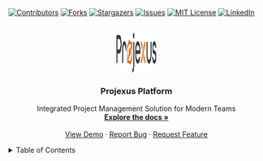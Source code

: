 <a id="readme-top"></a>

<!-- PROJECT SHIELDS -->
[![Contributors][contributors-shield]][contributors-url]
[![Forks][forks-shield]][forks-url]
[![Stargazers][stars-shield]][stars-url]
[![Issues][issues-shield]][issues-url]
[![MIT License][license-shield]][license-url]
[![LinkedIn][linkedin-shield]][linkedin-url]

<!-- PROJECT LOGO -->
<br />
<div align="center">
  <a href="https://github.com/hsinemt/Integrated-project-management-application">
    <img src="images/logo.png" alt="Logo" width="80" height="80">
  </a>

<h3 align="center">Projexus Platform</h3>

  <p align="center">
    Integrated Project Management Solution for Modern Teams
    <br />
    <a href="https://github.com/hsinemt/Integrated-project-management-application"><strong>Explore the docs »</strong></a>
    <br />
    <br />
    <a href="https://demo.projexusplatform.com">View Demo</a>
    ·
    <a href="https://github.com/hsinemt/Integrated-project-management-application/issues/new?labels=bug">Report Bug</a>
    ·
    <a href="https://github.com/hsinemt/Integrated-project-management-application/issues/new?labels=enhancement">Request Feature</a>
  </p>
</div>

<!-- TABLE OF CONTENTS -->
<details>
  <summary>Table of Contents</summary>

- [Overview](#overview)
- [Key Features](#key-features)
- [Screenshots](#screenshots)
- [Quick Start](#quick-start)
- [Technology Stack](#technology-stack)
- [Architecture](#architecture)
- [Detailed Features](#detailed-features)
- [Project Structure](#project-structure)
- [Installation Guide](#installation-guide)
    - [Prerequisites](#prerequisites)
    - [Local Development](#local-development)
    - [Docker Deployment](#docker-deployment)
- [API Documentation](#api-documentation)
- [CI/CD Pipeline](#cicd-pipeline)
- [Contributing](#contributing)
- [Troubleshooting & FAQs](#troubleshooting--faqs)
- [Roadmap](#roadmap)
- [Team & Contributors](#team--contributors)
- [License](#license)
- [Contact & Support](#contact--support)

## 🚀 Overview

Projexus Platform is a comprehensive project management application designed to streamline team collaboration, task management, and project tracking. The platform integrates various features including task boards, chat functionality, file management, calendars, and AI-powered tools to enhance productivity and project coordination.

**[▶️ Live Demo](https://demo.projexusplatform.com)** (placeholder link)

## ✨ Key Features

* **Unified Project Dashboard** - Get a bird's eye view of all your projects in one place
* **Smart Task Management** - AI-powered task organization and priority suggestions
* **Real-time Collaboration** - Chat, video calls, and collaborative document editing
* **Advanced Analytics** - Customizable reports and performance metrics
* **Seamless Integration** - Connect with tools you already use
* **Enterprise-grade Security** - Role-based access control and data protection

<p align="right">(<a href="#readme-top">back to top</a>)</p>



<!-- SCREENSHOTS -->
## Screenshots

[![Dashboard View][screenshot-dashboard]](https://example.com)


<p align="right">(<a href="#readme-top">back to top</a>)</p>



<!-- QUICK START -->
## Quick Start

Get Projexus up and running in minutes:

```bash
# Clone the repository
git clone https://github.com/hsinemt/Integrated-project-management-application
cd Integrated-project-management-application

# Start with Docker Compose
docker-compose up -d

# Access the application
# Frontend: http://localhost
# Backend API: http://localhost:9777
```

<p align="right">(<a href="#readme-top">back to top</a>)</p>



<!-- TECHNOLOGY STACK -->
## Technology Stack

### Frontend

* [![React][React.js]][React-url]
* [![TypeScript][TypeScript.js]][TypeScript-url]
* [![Redux][Redux.js]][Redux-url]
* [![Bootstrap][Bootstrap.com]][Bootstrap-url]
* [![Material UI][Material-UI.js]][Material-UI-url]
* [![Ant Design][Ant-Design.js]][Ant-Design-url]
* [![Socket.io][Socket.io]][Socket-io-url]

### Backend

* [![Node.js][Node.js]][Node-url]
* [![Express][Express.js]][Express-url]
* [![MongoDB][MongoDB]][MongoDB-url]
* [![JWT][JWT]][JWT-url]
* [![Socket.io][Socket.io]][Socket-io-url]
* [![OpenAI][OpenAI]][OpenAI-url]

<p align="right">(<a href="#readme-top">back to top</a>)</p>

<!-- ARCHITECTURE -->
## Architecture

The Projexus Platform follows a microservices architecture with separate frontend and backend services communicating via RESTful APIs and WebSockets for real-time updates.

```mermaid
graph TD
    Client[Client Browser] --> Frontend[Frontend React App]
    Frontend --> |API Requests| Backend[Backend Server]
    Frontend <--> |WebSockets| RealTime[Real-time Service]
    Backend --> MongoDB[(MongoDB Database)]
    Backend --> FileStorage[(Cloud File Storage)]
    Backend --> AI[AI/ML Services]
    RealTime --> Backend
```

<p align="right">(<a href="#readme-top">back to top</a>)</p>



<!-- DETAILED FEATURES -->
## Detailed Features

<details>
  <summary><b>Project Management</b></summary>
  <ul>
    <li>Project creation, tracking, and detailed views</li>
    <li>Task boards with drag-and-drop functionality</li>
    <li>Task assignment and progress tracking</li>
    <li>Project timelines and milestones</li>
    <li>Resource allocation and capacity planning</li>
    <li>Multiple project view options (Kanban, list, calendar)</li>
  </ul>
</details>

<details>
  <summary><b>Team Collaboration</b></summary>
  <ul>
    <li>Real-time chat and messaging</li>
    <li>Video and voice calls</li>
    <li>File sharing and document management</li>
    <li>Social feed for team updates</li>
    <li>@mentions and notifications</li>
    <li>Collaborative document editing</li>
  </ul>
</details>

<details>
  <summary><b>Task Management</b></summary>
  <ul>
    <li>Kanban boards for visual task management</li>
    <li>Todo lists and task prioritization</li>
    <li>Task dependencies and relationships</li>
    <li>Deadline tracking and notifications</li>
    <li>Recurring tasks automation</li>
    <li>Subtasks and checklists</li>
  </ul>
</details>

<details>
  <summary><b>User Management</b></summary>
  <ul>
    <li>Role-based access control</li>
    <li>User profiles and authentication</li>
    <li>Multi-factor authentication</li>
    <li>OAuth integration (Google, GitHub)</li>
    <li>Team organization and department structures</li>
    <li>User activity tracking</li>
  </ul>
</details>

<details>
  <summary><b>Calendar & Scheduling</b></summary>
  <ul>
    <li>Interactive calendar views</li>
    <li>Event scheduling and management</li>
    <li>Deadline visualization</li>
    <li>Time tracking</li>
    <li>Resource scheduling</li>
    <li>Integration with external calendars</li>
  </ul>
</details>

<details>
  <summary><b>AI-Powered Features</b></summary>
  <ul>
    <li>Natural language processing for task analysis</li>
    <li>AI-assisted project planning</li>
    <li>Generative AI tools for content creation</li>
    <li>Face recognition for authentication</li>
    <li>Smart resource allocation suggestions</li>
    <li>Predictive analytics for project timelines</li>
  </ul>
</details>

<details>
  <summary><b>Reporting & Analytics</b></summary>
  <ul>
    <li>Project progress dashboards</li>
    <li>Performance metrics and charts</li>
    <li>Custom reports generation</li>
    <li>Data visualization tools</li>
    <li>Export options (PDF, Excel, CSV)</li>
    <li>Automated reporting schedules</li>
  </ul>
</details>

<p align="right">(<a href="#readme-top">back to top</a>)</p>

<!-- PROJECT STRUCTURE -->
## Project Structure

```
/
├── Front-End/           # React frontend application
│   ├── src/             # Source code
│   │   ├── api/         # API integration
│   │   ├── core/        # Core components
│   │   ├── feature-module/ # Feature-specific modules
│   ├── public/          # Static assets
│   └── build/           # Production build
│
├── Back-End/            # Node.js backend application
│   ├── Config/          # Configuration files
│   ├── Controllers/     # Business logic handlers
│   ├── Middlewares/     # Custom middleware functions
│   ├── Models/          # Database schemas and models
│   ├── Routes/          # API route definitions
│   ├── services/        # Service layer
│   ├── uploads/         # File upload storage
│   └── server.js        # Main server entry point
│
├── docker-compose.yml   # Docker compose configuration
├── .github/workflows/   # CI/CD pipeline configurations
└── README.md            # This documentation file
```

<p align="right">(<a href="#readme-top">back to top</a>)</p>



<!-- INSTALLATION GUIDE -->
## Installation Guide

### Prerequisites

* Node.js 18.x or higher
* MongoDB 6.x or higher
* Docker and Docker Compose (for containerized deployment)
* Git

### Local Development

#### Backend Setup

```bash
# Navigate to backend directory
cd Back-End

# Install dependencies
npm install

# Create environment configuration
cp .env.example .env
# Edit .env with your configuration

# Start backend server
npm start
# Server available at http://localhost:9777
```

#### Frontend Setup

```bash
# Navigate to frontend directory
cd Front-End

# Install dependencies
npm install

# Start development server
npm start
# Frontend available at http://localhost:3000
```

### Docker Deployment

```bash
# Clone the repository
git clone https://github.com/hsinemt/Integrated-project-management-application
cd Integrated-project-management-application

# Create environment configuration
cp .env.example .env
# Edit .env with your configuration

# Start with Docker Compose
docker-compose up -d

# Access the application
# Frontend: http://localhost
# Backend API: http://localhost:9777
```

#### Using Pre-built Docker Images

```bash
docker pull ghcr.io/[repository-owner]/projexus-frontend:latest
docker pull ghcr.io/[repository-owner]/projexus-backend:latest
```

<p align="right">(<a href="#readme-top">back to top</a>)</p>

## 📚 API Documentation

The Projexus Platform provides a comprehensive RESTful API. Detailed documentation is available at:

- **Development Environment**: http://localhost:9777/api-docs
- **Production Environment**: https://api.projexusplatform.com/api-docs

Key API endpoints include:

- `/api/auth` - Authentication and user management
- `/api/projects` - Project CRUD operations
- `/api/tasks` - Task management
- `/api/teams` - Team organization
- `/api/files` - File storage and retrieval

## 🔄 CI/CD Pipeline

Projexus uses GitHub Actions for continuous integration and deployment. The pipeline runs tests, linting, security checks, and deploys Docker containers automatically.

### Main Pipeline Workflow

```mermaid
graph LR
    A[Code Push] --> B[Install Dependencies]
    B --> C[Run Tests & Linting]
    C --> D[Security Audit]
    D --> E[Build Docker Images]
    E --> F[Deploy to Registry]
```

The CI pipeline runs on pushes and pull requests to the main, development, and Code-Overview branches, while the CD part (deployment) only runs on pushes to the main branch.

## 🤝 Contributing

We welcome contributions to Projexus! Please follow these steps to contribute:

1. **Fork the Repository**
2. **Create a Branch**
   ```bash
   git checkout -b feature/your-feature-name
   ```
3. **Make Changes and Commit**
   ```bash
   git add .
   git commit -m "Add feature: your feature description"
   ```
4. **Push to Your Fork**
   ```bash
   git push origin feature/your-feature-name
   ```
5. **Create a Pull Request**
    - Ensure your code follows the project's coding standards
    - Include tests for new features
    - Update documentation as needed

Please review our [Contributing Guidelines](CONTRIBUTING.md) for more details.

<!-- TROUBLESHOOTING & FAQS -->
## Troubleshooting & FAQs

<details>
  <summary><b>Common Issues</b></summary>

### I'm getting a connection error with MongoDB
Ensure MongoDB is running and check your connection string in the `.env` file.

### The Docker containers won't start
Check if ports 80 and 9777 are already in use on your system.

### I can't log in with OAuth
Verify your OAuth credentials in the environment configuration.

### File uploads are failing
Check your Cloudinary configuration and ensure the uploads directory is writable.
</details>

<p align="right">(<a href="#readme-top">back to top</a>)</p>



<!-- ROADMAP -->
## Roadmap

- [x] Base project setup and infrastructure
- [x] User authentication and authorization
- [x] Project management core features
- [ ] Mobile application release
- [ ] Enhanced AI project assistant
- [ ] Advanced resource management
- [ ] Enterprise SSO integration
- [ ] Automated workflow builder
- [ ] Advanced reporting features

See the [open issues](https://github.com/hsinemt/Integrated-project-management-application/issues) for a full list of proposed features (and known issues).

<p align="right">(<a href="#readme-top">back to top</a>)</p>



<!-- TEAM & CONTRIBUTORS -->
## Team & Contributors

<a href="https://github.com/hsinemt/Integrated-project-management-application/graphs/contributors">
  <img src="https://contrib.rocks/image?repo=hsinemt/Integrated-project-management-application" alt="Contributors" />
</a>

Special thanks to all our contributors and team members who have helped make Projexus possible!

<p align="right">(<a href="#readme-top">back to top</a>)</p>



<!-- LICENSE -->
## License

Distributed under the MIT License. See `LICENSE.txt` for more information.

<p align="right">(<a href="#readme-top">back to top</a>)</p>



<!-- CONTACT & SUPPORT -->
## Contact & Support

Project Link: [https://github.com/hsinemt/Integrated-project-management-application](https://github.com/hsinemt/Integrated-project-management-application)

* **Issues & Bug Reports**: [GitHub Issues](https://github.com/hsinemt/Integrated-project-management-application/issues)
* **Feature Requests**: [GitHub Discussions](https://github.com/hsinemt/Integrated-project-management-application/discussions)
* **Email Support**: support@projexusplatform.com

<p align="right">(<a href="#readme-top">back to top</a>)</p>



<!-- MARKDOWN LINKS & IMAGES -->
<!-- https://www.markdownguide.org/basic-syntax/#reference-style-links -->
[contributors-shield]: https://img.shields.io/github/contributors/hsinemt/Integrated-project-management-application.svg?style=for-the-badge
[contributors-url]: https://github.com/hsinemt/Integrated-project-management-application/graphs/contributors
[forks-shield]: https://img.shields.io/github/forks/hsinemt/Integrated-project-management-application.svg?style=for-the-badge
[forks-url]: https://github.com/hsinemt/Integrated-project-management-application/network/members
[stars-shield]: https://img.shields.io/github/stars/hsinemt/Integrated-project-management-application.svg?style=for-the-badge
[stars-url]: https://github.com/hsinemt/Integrated-project-management-application/stargazers
[issues-shield]: https://img.shields.io/github/issues/hsinemt/Integrated-project-management-application.svg?style=for-the-badge
[issues-url]: https://github.com/hsinemt/Integrated-project-management-application/issues
[license-shield]: https://img.shields.io/github/license/hsinemt/Integrated-project-management-application.svg?style=for-the-badge
[license-url]: https://github.com/hsinemt/Integrated-project-management-application/blob/master/LICENSE.txt
[linkedin-shield]: https://img.shields.io/badge/-LinkedIn-black.svg?style=for-the-badge&logo=linkedin&colorB=555
[linkedin-url]: https://linkedin.com/in/yourprofile
[screenshot-dashboard]: images/screenshot-dashboard.png
[screenshot-taskboard]: images/screenshot-taskboard.png
[screenshot-calendar]: images/screenshot-calendar.png
[screenshot-chat]: images/screenshot-chat.png
[React.js]: https://img.shields.io/badge/React-20232A?style=for-the-badge&logo=react&logoColor=61DAFB
[React-url]: https://reactjs.org/
[TypeScript.js]: https://img.shields.io/badge/TypeScript-007ACC?style=for-the-badge&logo=typescript&logoColor=white
[TypeScript-url]: https://www.typescriptlang.org/
[Redux.js]: https://img.shields.io/badge/Redux-593D88?style=for-the-badge&logo=redux&logoColor=white
[Redux-url]: https://redux.js.org/
[Bootstrap.com]: https://img.shields.io/badge/Bootstrap-563D7C?style=for-the-badge&logo=bootstrap&logoColor=white
[Bootstrap-url]: https://getbootstrap.com
[Material-UI.js]: https://img.shields.io/badge/Material--UI-0081CB?style=for-the-badge&logo=material-ui&logoColor=white
[Material-UI-url]: https://mui.com/
[Ant-Design.js]: https://img.shields.io/badge/Ant%20Design-0170FE?style=for-the-badge&logo=ant-design&logoColor=white
[Ant-Design-url]: https://ant.design/
[Node.js]: https://img.shields.io/badge/Node.js-43853D?style=for-the-badge&logo=node.js&logoColor=white
[Node-url]: https://nodejs.org/
[Express.js]: https://img.shields.io/badge/Express.js-404D59?style=for-the-badge
[Express-url]: https://expressjs.com/
[MongoDB]: https://img.shields.io/badge/MongoDB-4EA94B?style=for-the-badge&logo=mongodb&logoColor=white
[MongoDB-url]: https://www.mongodb.com/
[JWT]: https://img.shields.io/badge/JWT-000000?style=for-the-badge&logo=JSON%20web%20tokens&logoColor=white
[JWT-url]: https://jwt.io/
[Socket.io]: https://img.shields.io/badge/Socket.io-010101?style=for-the-badge&logo=socket.io&logoColor=white
[Socket-io-url]: https://socket.io/
[OpenAI]: https://img.shields.io/badge/OpenAI-412991?style=for-the-badge&logo=openai&logoColor=white
[OpenAI-url]: https://openai.com/
